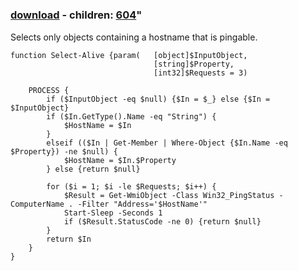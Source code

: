 ﻿---
pid:            601
parent:         0
children:       604
poster:         dragonmc77
title:          
date:           2008-09-23 23:36:29
format:         posh
---

# 

### [download](601.ps1) - children: [604](604.md)"

Selects only objects containing a hostname that is pingable.

```posh
function Select-Alive {param(	[object]$InputObject,
								[string]$Property,
								[int32]$Requests = 3)

	PROCESS {
		if ($InputObject -eq $null) {$In = $_} else {$In = $InputObject}
		if ($In.GetType().Name -eq "String") {
			$HostName = $In
		} 
		elseif (($In | Get-Member | Where-Object {$In.Name -eq $Property}) -ne $null) {
			$HostName = $In.$Property
		} else {return $null}
		
		for ($i = 1; $i -le $Requests; $i++) {
			$Result = Get-WmiObject -Class Win32_PingStatus -ComputerName . -Filter "Address='$HostName'"
			Start-Sleep -Seconds 1
			if ($Result.StatusCode -ne 0) {return $null}
		}
		return $In
	}
}

```
